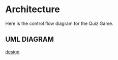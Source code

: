 # Architecture
Here is the control flow diagram for the Quiz Game.
## UML DIAGRAM
[design](https://github.com/isha121298/Mini_Project/blob/3816fa03b1c53c48ee61ad0f2aa6a74b3d5fb3ac/6_ImagesAndVideos/Untitled%20Workspace.png)

